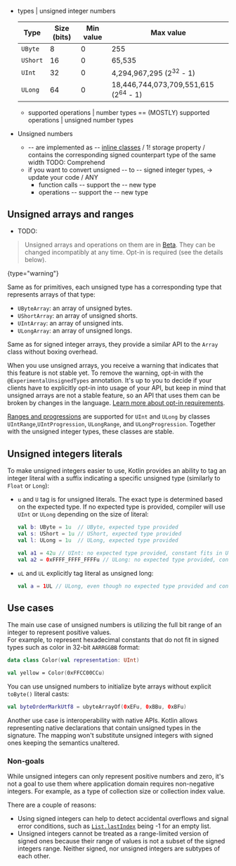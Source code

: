[//]: # (title: Unsigned integer types)

* types | unsigned integer numbers

    | Type     | Size (bits) | Min value | Max value                                       |
    |----------|-------------|-----------|-------------------------------------------------|
    | `UByte`  | 8           | 0         | 255                                             |
    | `UShort` | 16          | 0         | 65,535                                          |
    | `UInt`   | 32          | 0         | 4,294,967,295 (2<sup>32</sup> - 1)              |
    | `ULong`  | 64          | 0         | 18,446,744,073,709,551,615 (2<sup>64</sup> - 1) |

    * supported operations | number types == (MOSTLY)  supported operations | unsigned number types

* Unsigned numbers
  * -- are implemented as -- [inline classes](inline-classes.md) / 1! storage property / contains the corresponding signed counterpart type of the same width TODO: Comprehend
  * if you want to convert unsigned -- to -- signed integer types, -> update your code / ANY
    * function calls -- support the -- new type
    * operations -- support the -- new type

## Unsigned arrays and ranges

* TODO:
> Unsigned arrays and operations on them are in [Beta](components-stability.md). They can be changed incompatibly at any time.
> Opt-in is required (see the details below).
>
{type="warning"}

Same as for primitives, each unsigned type has a corresponding type that represents arrays of that type:

* `UByteArray`: an array of unsigned bytes.
* `UShortArray`: an array of unsigned shorts.
* `UIntArray`: an array of unsigned ints.
* `ULongArray`: an array of unsigned longs.

Same as for signed integer arrays, they provide a similar API to the `Array` class without boxing overhead.

When you use unsigned arrays, you receive a warning that indicates that this feature is not stable yet.
To remove the warning, opt-in with the `@ExperimentalUnsignedTypes` annotation.
It's up to you to decide if your clients have to explicitly opt-in into usage of your API, but keep in mind that unsigned
arrays are not a stable feature, so an API that uses them can be broken by changes in the language.
[Learn more about opt-in requirements](opt-in-requirements.md).

[Ranges and progressions](ranges.md) are supported for `UInt` and `ULong` by classes `UIntRange`,`UIntProgression`,
`ULongRange`, and `ULongProgression`. Together with the unsigned integer types, these classes are stable.

## Unsigned integers literals

To make unsigned integers easier to use, Kotlin provides an ability to tag an integer literal with a suffix
indicating a specific unsigned type (similarly to `Float` or `Long`):

* `u` and `U` tag is for unsigned literals. The exact type is determined based on the expected type.
  If no expected type is provided, compiler will use `UInt` or `ULong` depending on the size of literal:

  ```kotlin
  val b: UByte = 1u  // UByte, expected type provided
  val s: UShort = 1u // UShort, expected type provided
  val l: ULong = 1u  // ULong, expected type provided
  
  val a1 = 42u // UInt: no expected type provided, constant fits in UInt
  val a2 = 0xFFFF_FFFF_FFFFu // ULong: no expected type provided, constant doesn't fit in UInt
  ```

* `uL` and `UL` explicitly tag literal as unsigned long:

  ```kotlin
  val a = 1UL // ULong, even though no expected type provided and constant fits into UInt
  ```

## Use cases

The main use case of unsigned numbers is utilizing the full bit range of an integer to represent positive values.  
For example, to represent hexadecimal constants that do not fit in signed types such as color in 32-bit `AARRGGBB` format:

```kotlin
data class Color(val representation: UInt)

val yellow = Color(0xFFCC00CCu)
```

You can use unsigned numbers to initialize byte arrays without explicit `toByte()` literal casts:

```kotlin
val byteOrderMarkUtf8 = ubyteArrayOf(0xEFu, 0xBBu, 0xBFu)
```

Another use case is interoperability with native APIs. Kotlin allows representing native declarations that contain 
unsigned types in the signature. The mapping won't substitute unsigned integers with signed ones keeping the semantics unaltered.

### Non-goals

While unsigned integers can only represent positive numbers and zero, it's not a goal to use them where application 
domain requires non-negative integers. For example, as a type of collection size or collection index value.

There are a couple of reasons:

* Using signed integers can help to detect accidental overflows and signal error conditions, such as 
  [`List.lastIndex`](https://kotlinlang.org/api/latest/jvm/stdlib/kotlin.collections/last-index.html) being -1 for an empty list.
* Unsigned integers cannot be treated as a range-limited version of signed ones because their range of values is not a 
  subset of the signed integers range. Neither signed, nor unsigned integers are subtypes of each other.